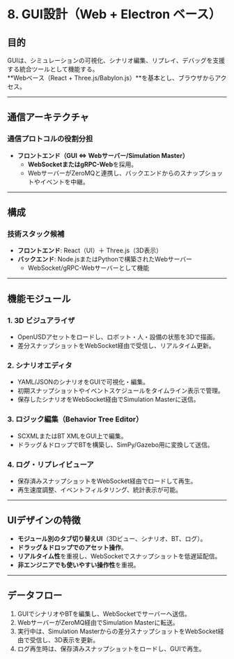 # 8. GUI設計（Web + Electron ベース）

## 目的
GUIは、シミュレーションの可視化、シナリオ編集、リプレイ、デバッグを支援する統合ツールとして機能する。  
**Webベース（React + Three.js/Babylon.js）**を基本とし、ブラウザからアクセス。


---

## 通信アーキテクチャ

### 通信プロトコルの役割分担

- **フロントエンド（GUI ⇔ Webサーバー/Simulation Master）**  
  - **WebSocketまたはgRPC-Web**を採用。  
  - WebサーバーがZeroMQと連携し、バックエンドからのスナップショットやイベントを中継。

---

## 構成

### 技術スタック候補
- **フロントエンド**: React（UI）＋ Three.js（3D表示）
- **バックエンド**: Node.jsまたはPythonで構築されたWebサーバー  
  - WebSocket/gRPC-Webサーバーとして機能  

---

## 機能モジュール

### 1. 3D ビジュアライザ
- OpenUSDアセットをロードし、ロボット・人・設備の状態を3Dで描画。
- 差分スナップショットをWebSocket経由で受信し、リアルタイム更新。

### 2. シナリオエディタ
- YAML/JSONのシナリオをGUIで可視化・編集。
- 初期スナップショットやイベントスケジュールをタイムライン表示で管理。
- 保存したシナリオをWebSocket経由でSimulation Masterに送信。

### 3. ロジック編集（Behavior Tree Editor）
- SCXMLまたはBT XMLをGUI上で編集。
- ドラッグ＆ドロップでBTを構築し、SimPy/Gazebo用に変換して送信。

### 4. ログ・リプレイビューア
- 保存済みスナップショットをWebSocket経由でロードして再生。
- 再生速度調整、イベントフィルタリング、統計表示が可能。

---

## UIデザインの特徴
- **モジュール別のタブ切り替えUI**（3Dビュー、シナリオ、BT、ログ）。
- **ドラッグ＆ドロップでのアセット操作**。
- **リアルタイム性**を重視し、WebSocketでスナップショットを低遅延配信。
- **非エンジニアでも使いやすい操作性**を重視。

---

## データフロー

1. GUIでシナリオやBTを編集し、WebSocketでサーバーへ送信。
2. WebサーバーがZeroMQ経由でSimulation Masterに転送。
3. 実行中は、Simulation Masterからの差分スナップショットをWebSocket経由で受信し、3D表示を更新。
4. ログ再生時は、保存済みスナップショットをロードし、GUIで再生。

